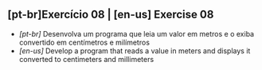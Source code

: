 ## [pt-br]Exercício 08 | [en-us] Exercise 08

* _[pt-br]_ Desenvolva um programa que leia um valor em metros e o exiba convertido em centímetros e milímetros
* _[en-us]_ Develop a program that reads a value in meters and displays it converted to centimeters and millimeters